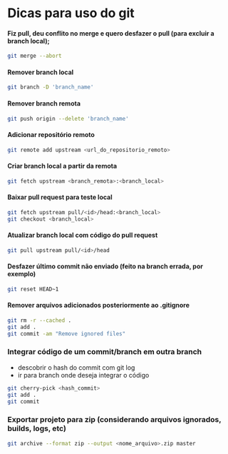 # Dicas para uso do git


#### Fiz pull, deu conflito no merge e quero desfazer o pull (para excluir a branch local);

```sh
git merge --abort
```

#### Remover branch local

```sh
git branch -D 'branch_name'
```

#### Remover branch remota

```sh
git push origin --delete 'branch_name'
```

#### Adicionar repositório remoto

```sh
git remote add upstream <url_do_repositorio_remoto>
```

#### Criar branch local a partir da remota

```sh
git fetch upstream <branch_remota>:<branch_local>
```

#### Baixar pull request para teste local

```sh
git fetch upstream pull/<id>/head:<branch_local>
git checkout <branch_local>
```

#### Atualizar branch local com código do pull request

```sh
git pull upstream pull/<id>/head
```

#### Desfazer último commit não enviado (feito na branch errada, por exemplo)

```sh
git reset HEAD~1
```

#### Remover arquivos adicionados posteriormente ao .gitignore

```sh
git rm -r --cached . 
git add .
git commit -am "Remove ignored files"
```

### Integrar código de um commit/branch em outra branch
* descobrir o hash do commit com git log
* ir para branch onde deseja integrar o código

```sh
git cherry-pick <hash_commit>
git add .
git commit
```

### Exportar projeto para zip (considerando arquivos ignorados, builds, logs, etc)

```sh
git archive --format zip --output <nome_arquivo>.zip master
```
